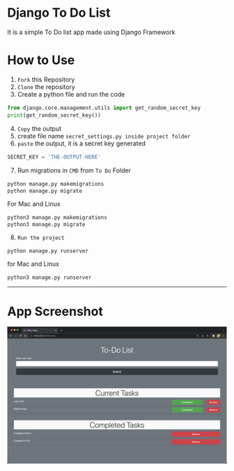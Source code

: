 
# Django To Do List

It is a simple To Do list app made using Django Framework


# How to Use

1. `Fork` this Repository
2. `Clone` the repository
3. Create a python file and run the code
```python
from django.core.management.utils import get_random_secret_key
print(get_random_secret_key())
```
4. `Copy` the output
5. create file name `secret_settings.py inside project folder`
6. `paste` the output, it is a secret key generated
```python
SECRET_KEY = 'THE-OUTPUT-HERE'
```
7. Run migrations in `CMD` from `To Do` Folder
```
python manage.py makemigrations
python manage.py migrate
```
For Mac and Linux
```
python3 manage.py makemigrations
python3 manage.py migrate
```
8. `Run the project`
```
python manage.py runserver
```
for Mac and Linux
```
python3 manage.py runserver
```


-----

# App Screenshot


![App Screenshot](https://raw.githubusercontent.com/shaheem-pp/Djang-ToDo/main/app/static/Screenshot/Screenshot%202022-02-13%20at%203.54.29%20PM.png)

